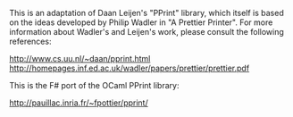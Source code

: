 This is an adaptation of Daan Leijen's "PPrint" library, which itself is based
on the ideas developed by Philip Wadler in "A Prettier Printer". For more
information about Wadler's and Leijen's work, please consult the following
references:

   http://www.cs.uu.nl/~daan/pprint.html
   http://homepages.inf.ed.ac.uk/wadler/papers/prettier/prettier.pdf

This is the F# port of the OCaml PPrint library:

   http://pauillac.inria.fr/~fpottier/pprint/
